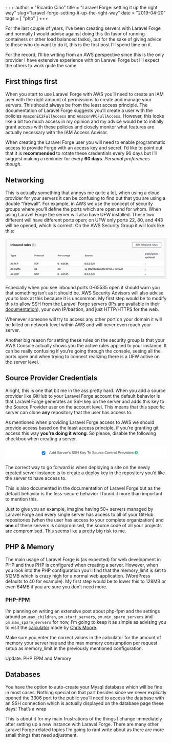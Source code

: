 +++
author = "Ricardo Cino"
title = "Laravel Forge: setting it up the right way"
slug="laravel-forge-setting-it-up-the-right-way"
date = "2019-04-20"
tags = [
    "php"
]
+++

For the last couple of years, I’ve been creating servers with Laravel Forge and normally I would advise against doing this (In favor of running containers or other load balanced tasks), but for the sake of giving advice to those who do want to do it, this is the first post I’ll spend time on it.

For the record, I’ll be writing from an AWS perspective since this is the only provider I have extensive experience with on Laravel Forge but I’ll expect the others to work quite the same.

## First things first

When you start to use Laravel Forge with AWS you’ll need to create an IAM user with the right amount of permissions to create and manage your servers. This should always be from the least access principle. The documentation of Laravel Forge suggests you’ll create a user with the policies `AmazonEC2FullAccess` and `AmazonVPCFullAccess`. However, this looks like a bit too much access in my opinion and my advice would be to initially grant access with these policies and closely monitor what features are actually necessary with the IAM Access Advisor.

When creating the Laravel Forge user you will need to enable programmatic access to provide Forge with an access key and secret. I’d like to point out that it is **recommended** to rotate these credentials every 90 days but I’ll suggest making a reminder for every **60 days**. *Personal preferences though*.

## Networking

This is actually something that annoys me quite a lot, when using a cloud provider for your servers it can be confusing to find out that you are using a double “firewall”. For example, in AWS we use the concept of security groups where you’ll define the ports which are open and for whom. When using Laravel Forge the server will also have UFW installed. These two different will have different ports open; on UFW only ports 22, 80, and 443 will be opened, which is correct. On the AWS Security Group it will look like this:

<img src="/img/laravel-forge-setting-it-up-the-right-way/laravel-forge-ec2-security-group-example.webp">

Especially when you see inbound ports 0-65535 open it should warn you that something isn’t as it should be. AWS Security Advisors will also advise you to look at this because it is uncommon. My first step would be to modify this to allow SSH from the Laravel Forge servers (IPs are available in their <a href="https://forge.laravel.com/docs/1.0/introduction.html#forge-ip-addresses">documentation</a>), your own IP/bastion, and just HTTP/HTTPS for the web.

Whenever someone will try to access any other port on your domain it will be killed on network-level within AWS and will never even reach your server.

Another big reason for setting these rules on the security group is that your AWS Console actually shows you the active rules applied to your instance. It can be really confusing if you’re going through the console, seeing all the ports open and when trying to connect realizing there is a UFW active on the server level.

## Source Provider Credentials

Alright, this is one that bit me in the ass pretty hard. When you add a source provider like GitHub to your Laravel Forge account the default behavior is that Laravel Forge generates an SSH key on the server and adds this key to the Source Provider user on the account level. This means that this specific server can clone **any** repository that the user has access to.

As mentioned when providing Laravel Forge access to AWS we should provide access based on the least access principle, if you’re granting git access this way **you’re doing it wrong**. So please, disable the following checkbox when creating a server.

<img src="/img/laravel-forge-setting-it-up-the-right-way/laravel-forge-ssh-key-source-control-providers.webp">

The correct way to go forward is when deploying a site on the newly created server instance is to create a deploy key in the repository you’d like the server to have access to.

This is also documented in the documentation of Laravel Forge but as the default behavior is the less-secure behavior I found it more than important to mention this.

Just to give you an example, imagine having 50+ servers managed by Laravel Forge and every single server has access to all of your GitHub repositories (when the user has access to your complete organization) and **one** of these servers is compromised, the source code of all your projects are compromised. This seems like a pretty big risk to me.

## PHP & Memory

The main usage of Laravel Forge is (as expected) for web development in PHP and thus PHP is configured when creating a server. However, when you look into the PHP configuration you’ll find that the memory_limit is set to 512MB which is crazy high for a normal web application. (WordPress defaults to 40 for example). My first step would be to lower this to 128MB or even 64MB if you are sure you don’t need more.

### PHP-FPM

I’m planning on writing an extensive post about php-fpm and the settings around `pm.max_children`, `pm.start_servers`, `pm.min_spare_servers` and `pm.max_spare_servers` for now, I’m going to keep it as simple as advising you to visit the <a href="https://spot13.com/pmcalculator/">calculator</a> made by <a href="https://spot13.com">Chris Moore</a>.

Make sure you enter the correct values in the calculator for the amount of memory your server has and the max memory consumption per request setup as memory_limit in the previously mentioned configuration.

Update: PHP FPM and Memory

## Databases

You have the option to auto-create your Mysql database which will be fine in most cases. Nothing special on that part besides since we never explicitly opened the 3306 port to the public you’ll need to access the database with an SSH connection which is actually displayed on the database page these days!
That’s a wrap

This is about it for my main frustrations of the things I change immediately after setting up a new instance with Laravel Forge. There are many other Laravel Forge-related topics I’m going to rant write about as there are more small things that need adjustment.
